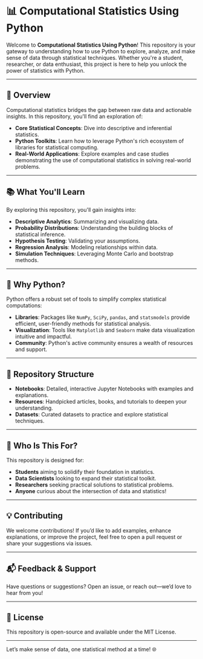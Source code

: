 # 📊 Computational Statistics Using Python  

Welcome to **Computational Statistics Using Python**! This repository is your gateway to understanding how to use Python to explore, analyze, and make sense of data through statistical techniques. Whether you're a student, researcher, or data enthusiast, this project is here to help you unlock the power of statistics with Python.  

---

## 🚀 Overview  
Computational statistics bridges the gap between raw data and actionable insights. In this repository, you'll find an exploration of:  

- **Core Statistical Concepts**: Dive into descriptive and inferential statistics.  
- **Python Toolkits**: Learn how to leverage Python's rich ecosystem of libraries for statistical computing.  
- **Real-World Applications**: Explore examples and case studies demonstrating the use of computational statistics in solving real-world problems.  

---

## 📚 What You'll Learn  
By exploring this repository, you'll gain insights into:  

- **Descriptive Analytics**: Summarizing and visualizing data.  
- **Probability Distributions**: Understanding the building blocks of statistical inference.  
- **Hypothesis Testing**: Validating your assumptions.  
- **Regression Analysis**: Modeling relationships within data.  
- **Simulation Techniques**: Leveraging Monte Carlo and bootstrap methods.  

---

## 🎯 Why Python?  
Python offers a robust set of tools to simplify complex statistical computations:  

- **Libraries**: Packages like `NumPy`, `SciPy`, `pandas`, and `statsmodels` provide efficient, user-friendly methods for statistical analysis.  
- **Visualization**: Tools like `Matplotlib` and `Seaborn` make data visualization intuitive and impactful.  
- **Community**: Python's active community ensures a wealth of resources and support.  

---

## 📂 Repository Structure  
- **Notebooks**: Detailed, interactive Jupyter Notebooks with examples and explanations.  
- **Resources**: Handpicked articles, books, and tutorials to deepen your understanding.  
- **Datasets**: Curated datasets to practice and explore statistical techniques.  

---

## 🌟 Who Is This For?  
This repository is designed for:  
- **Students** aiming to solidify their foundation in statistics.  
- **Data Scientists** looking to expand their statistical toolkit.  
- **Researchers** seeking practical solutions to statistical problems.  
- **Anyone** curious about the intersection of data and statistics!  

---

## 💡 Contributing  
We welcome contributions! If you’d like to add examples, enhance explanations, or improve the project, feel free to open a pull request or share your suggestions via issues.  

---

## 📬 Feedback & Support  
Have questions or suggestions? Open an issue, or reach out—we’d love to hear from you!  

---

## 📜 License  
This repository is open-source and available under the MIT License.  

---

Let’s make sense of data, one statistical method at a time! 🌐  
